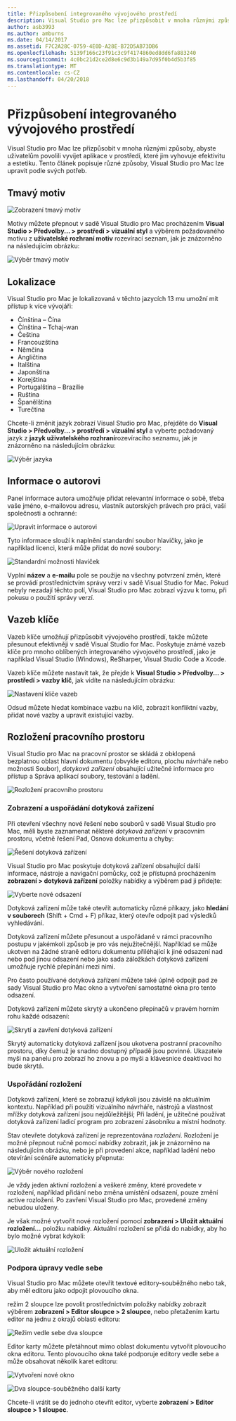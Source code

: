```yaml
---
title: Přizpůsobení integrovaného vývojového prostředí
description: Visual Studio pro Mac lze přizpůsobit v mnoha různými způsoby, umožnit uživatelům vyvíjet aplikace v prostředí, které splňuje jejich efektivitu a estetické potřebám. V tomto tématu jsou zde popsány různé způsoby, jak Visual Studio pro Mac lze upravit podle svých potřeb.
author: asb3993
ms.author: amburns
ms.date: 04/14/2017
ms.assetid: F7C2A28C-0759-4E0D-A28E-B72D5AB73DB6
ms.openlocfilehash: 5139f166c23f91c3c9f4174860ed8dd6fa883240
ms.sourcegitcommit: 4c0bc21d2ce2d8e6c9d3b149a7d95f0b4d5b3f85
ms.translationtype: MT
ms.contentlocale: cs-CZ
ms.lasthandoff: 04/20/2018
---
```

# <a name="customizing-the-ide"></a>Přizpůsobení integrovaného vývojového prostředí

Visual Studio pro Mac lze přizpůsobit v mnoha různými způsoby, abyste uživatelům povolili vyvíjet aplikace v prostředí, které jim vyhovuje efektivitu a estetiku. Tento článek popisuje různé způsoby, Visual Studio pro Mac lze upravit podle svých potřeb.

## <a name="dark-theme"></a>Tmavý motiv

![Zobrazení tmavý motiv](media/customizing-the-ide-image7a.png)

Motivy můžete přepnout v sadě Visual Studio pro Mac procházením **Visual Studio > Předvolby... > prostředí > vizuální styl** a výběrem požadovaného motivu z **uživatelské rozhraní motiv** rozevírací seznam, jak je znázorněno na následujícím obrázku:

 ![Výběr tmavý motiv](media/customizing-the-ide-image7b.png)

## <a name="localization"></a>Lokalizace

Visual Studio pro Mac je lokalizovaná v těchto jazycích 13 mu umožní mít přístup k více vývojáři:

* Čínština – Čína
* Čínština – Tchaj-wan
* Čeština
* Francouzština
* Němčina
* Angličtina
* Italština
* Japonština
* Korejština
* Portugalština – Brazílie
* Ruština
* Španělština
* Turečtina

Chcete-li změnit jazyk zobrazí Visual Studio pro Mac, přejděte do **Visual Studio > Předvolby... > prostředí > vizuální styl** a vyberte požadovaný jazyk z **jazyk uživatelského rozhraní**rozevíracího seznamu, jak je znázorněno na následujícím obrázku:


![Výběr jazyka](media/customizing-the-ide-image11a.png)

## <a name="author-information"></a>Informace o autorovi

Panel informace autora umožňuje přidat relevantní informace o sobě, třeba vaše jméno, e-mailovou adresu, vlastník autorských právech pro práci, vaší společnosti a ochranné:

 ![Upravit informace o autorovi](media/customizing-the-ide-image9a.png)

Tyto informace slouží k naplnění standardní soubor hlavičky, jako je například licenci, která může přidat do nové soubory:

 ![Standardní možnosti hlaviček](media/customizing-the-ide-image8a.png)


Vyplní **název** a **e-mailu** pole se použije na všechny potvrzení změn, které se provádí prostřednictvím správy verzí v sadě Visual Studio for Mac. Pokud nebyly nezadají těchto polí, Visual Studio pro Mac zobrazí výzvu k tomu, při pokusu o použití správy verzí.

## <a name="key-bindings"></a>Vazeb klíče

Vazeb klíče umožňují přizpůsobit vývojového prostředí, takže můžete přesunout efektivněji v sadě Visual Studio for Mac. Poskytuje známé vazeb klíče pro mnoho oblíbených integrovaného vývojového prostředí, jako je například Visual Studio (Windows), ReSharper, Visual Studio Code a Xcode.

Vazeb klíče můžete nastavit tak, že přejde k **Visual Studio > Předvolby... > prostředí > vazby klíč**, jak vidíte na následujícím obrázku:

 ![Nastavení klíče vazeb](media/customizing-the-ide-image10a.png)

Odsud můžete hledat kombinace vazbu na klíč, zobrazit konfliktní vazby, přidat nové vazby a upravit existující vazby.

## <a name="workspace-layout"></a>Rozložení pracovního prostoru

Visual Studio pro Mac na pracovní prostor se skládá z obklopená bezplatnou oblast hlavní dokumentu (obvykle editoru, plochu návrháře nebo možnosti Soubor), *dotyková zařízení* obsahující užitečné informace pro přístup a Správa aplikací soubory, testování a ladění.

 ![Rozložení pracovního prostoru](media/customizing-the-ide-image1a.png)

### <a name="viewing-and-arranging-pads"></a>Zobrazení a uspořádání dotyková zařízení

Při otevření všechny nové řešení nebo souborů v sadě Visual Studio pro Mac, měli byste zaznamenat některé *dotyková zařízení* v pracovním prostoru, včetně řešení Pad, Osnova dokumentu a chyby:

![Řešení dotyková zařízení](media/customizing-the-ide-image2a.png)

Visual Studio pro Mac poskytuje dotyková zařízení obsahující další informace, nástroje a navigační pomůcky, což je přístupná procházením **zobrazení > dotyková zařízení** položky nabídky a výběrem pad ji přidejte:

 ![Vyberte nové odsazení](media/customizing-the-ide-image3a.png)

Dotyková zařízení může také otevřít automaticky různé příkazy, jako **hledání v souborech** (Shift + Cmd + F) příkaz, který otevře odpojit pad výsledků vyhledávání.

Dotyková zařízení můžete přesunout a uspořádané v rámci pracovního postupu v jakémkoli způsob je pro vás nejužitečnější. Například se může ukotven na žádné straně editoru dokumentu přiléhající k jiné odsazení nad nebo pod jinou odsazení nebo jako sada záložkách dotyková zařízení umožňuje rychlé přepínání mezi nimi.

Pro často používané dotyková zařízení můžete také úplně odpojit pad ze sady Visual Studio pro Mac okno a vytvoření samostatné okna pro tento odsazení.

Dotyková zařízení můžete skrytý a ukončeno přepínačů v pravém horním rohu každé odsazení:

![Skrytí a zavření dotyková zařízení](media/customizing-the-ide-image5a.png)

Skrytý automaticky dotyková zařízení jsou ukotvena postranní pracovního prostoru, díky čemuž je snadno dostupný případě jsou povinné. Ukazatele myši na panelu pro zobrazí ho znovu a po myši a klávesnice deaktivaci ho bude skrytá.


### <a name="organizing-layouts"></a>Uspořádání rozložení

Dotyková zařízení, které se zobrazují kdykoli jsou závislé na aktuálním kontextu. Například při použití vizuálního návrháře, nástrojů a vlastnost mřížky dotyková zařízení jsou nejdůležitější; Při ladění, je užitečné používat dotyková zařízení ladicí program pro zobrazení zásobníku a místní hodnoty.

Stav otevřete dotyková zařízení je reprezentována *rozložení*. Rozložení je možné přepnout ručně pomocí nabídky zobrazit, jak je znázorněno na následujícím obrázku, nebo je při provedení akce, například ladění nebo otevírání scénáře automaticky přepnuta:

![Výběr nového rozložení](media/customizing-the-ide-image6b.png)

Je vždy jeden aktivní rozložení a veškeré změny, které provedete v rozložení, například přidání nebo změna umístění odsazení, pouze změní active rozložení. Po zavření Visual Studio pro Mac, provedené změny nebudou uloženy.


Je však možné vytvořit nové rozložení pomocí **zobrazení > Uložit aktuální rozložení...**  položku nabídky. Aktuální rozložení se přidá do nabídky, aby ho bylo možné vybrat kdykoli:

![Uložit aktuální rozložení](media/customizing-the-ide-image6a.png)

### <a name="side-by-side-editing-support"></a>Podpora úpravy vedle sebe

Visual Studio pro Mac můžete otevřít textové editory-souběžného nebo tak, aby měl editoru jako odpojit plovoucího okna.

režim 2 sloupce lze povolit prostřednictvím položky nabídky zobrazit výběrem **zobrazení > Editor sloupce > 2 sloupce**, nebo přetažením kartu editor na jednu z okrajů oblasti editoru:

 ![Režim vedle sebe dva sloupce](media/customizing-the-ide-sbs.png)

Editor karty můžete přetáhnout mimo oblast dokumentu vytvořit plovoucího okna editoru. Tento plovoucího okna také podporuje editory vedle sebe a může obsahovat několik karet editoru:

 ![Vytvoření nové okno](media/customizing-the-ide-sbs1.png)

 ![Dva sloupce-souběžného další karty](media/customizing-the-ide-sbs2.png)

Chcete-li vrátit se do jednoho otevřít editor, vyberte **zobrazení > Editor sloupce > 1 sloupec**.
